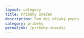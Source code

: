 ```yaml
---
layout: category
title: Příběhy značek
description: Sem dej nějaký popis
category: pribehy
permalink: /pribehy-znacek/
---
```

